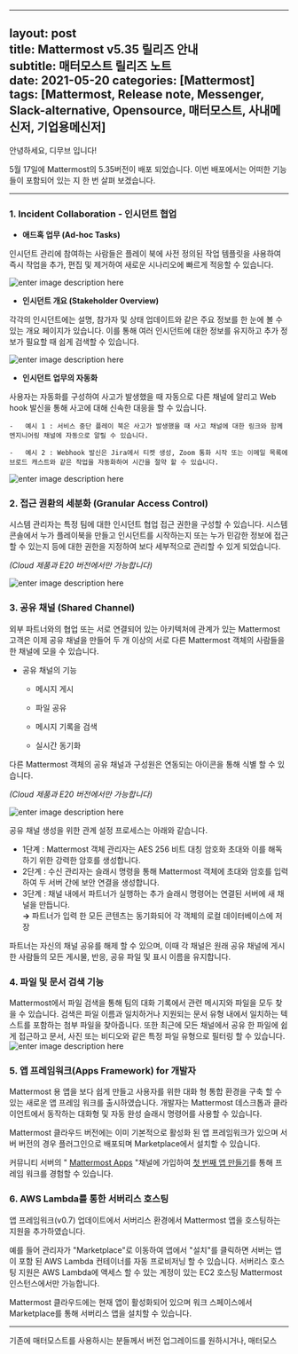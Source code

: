 
---
layout: post  
title: Mattermost v5.35 릴리즈 안내  
subtitle: 매터모스트 릴리즈 노트  
date: 2021-05-20
categories: [Mattermost]  
tags: [Mattermost, Release note, Messenger, Slack-alternative, Opensource, 매터모스트, 사내메신저, 기업용메신저]
---
안녕하세요, 디무브 입니다!

5월 17일에 Mattermost의 5.35버전이 배포 되었습니다. 이번 배포에서는 어떠한 기능들이 포함되어 있는 지 한 번 살펴 보겠습니다.

---

### 1. Incident Collaboration - 인시던트 협업

 - **애드혹 업무 (Ad-hoc Tasks)**

인시던트 관리에 참여하는 사람들은 플레이 북에 사전 정의된 작업 템플릿을 사용하여 즉시 작업을 추가, 편집 및 제거하여 새로운 시나리오에 빠르게 적응할 수 있습니다.

![enter image description here](https://mattermost.com/wp-content/uploads/2021/05/Ad-hoc-tasks-2.webp)

- **인시던트 개요 (Stakeholder Overview)** 

각각의 인시던트에는 설명, 참가자 및 상태 업데이트와 같은 주요 정보를 한 눈에 볼 수 있는 개요 페이지가 있습니다.
이를 통해 여러 인시던트에 대한 정보를 유지하고 추가 정보가 필요할 때 쉽게 검색할 수 있습니다.

![enter image description here](https://mattermost.com/wp-content/uploads/2021/05/Incident-Overview-1024x722.webp)

- **인시던트 업무의 자동화**

사용자는 자동화를 구성하여 사고가 발생했을 때 자동으로 다른 채널에 알리고 Web hook 발신을 통해 사고에 대해 신속한 대응을 할 수 있습니다.
    
    -   예시 1 : 서비스 중단 플레이 북은 사고가 발생했을 때 사고 채널에 대한 링크와 함께 엔지니어링 채널에 자동으로 알릴 수 있습니다.
        
    -   예시 2 : Webhook 발신은 Jira에서 티켓 생성, Zoom 통화 시작 또는 이메일 목록에 브로드 캐스트와 같은 작업을 자동화하여 시간을 절약 할 수 있습니다.
    
![enter image description here](https://mattermost.com/wp-content/uploads/2021/05/Incident-Overview-1024x722.webp)

### 2. 접근 권환의 세분화 (Granular Access Control) 

시스템 관리자는 특정 팀에 대한 인시던트 협업 접근 권한을 구성할 수 있습니다. 시스템 콘솔에서 누가 플레이북을 만들고 인시던트를 시작하는지 또는 누가 민감한 정보에 접근할 수 있는지 등에 대한 권한을 지정하여 보다 세부적으로 관리할 수 있게 되었습니다. 

*(Cloud 제품과 E20 버전에서만 가능합니다)*

![enter image description here](https://mattermost.com/wp-content/uploads/2021/05/Access-Control-1.webp)

### 3. 공유 채널 (Shared Channel) 

외부 파트너와의 협업 또는 서로 연결되어 있는 아키텍처에 관계가 있는 Mattermost 고객은 이제 공유 채널을 만들어 두 개 이상의 서로 다른 Mattermost 객체의 사람들을 한 채널에 모을 수 있습니다.
    
-   공유 채널의 기능
    
    -   메시지 게시
        
    -   파일 공유
        
    -   메시지 기록을 검색
        
    -   실시간 동기화
        
다른 Mattermost 객체의 공유 채널과 구성원은 연동되는 아이콘을 통해 식별 할 수 있습니다.

*(Cloud 제품과 E20 버전에서만 가능합니다)*

![enter image description here](https://mattermost.com/wp-content/uploads/2021/05/Shared-channels.webp)

공유 채널 생성을 위한 관계 설정 프로세스는 아래와 같습니다. 
    
- 1단계 : Mattermost 객체 관리자는 AES 256 비트 대칭 암호화 초대와 이를 해독하기 위한 강력한 암호를 생성합니다.
- 2단계 : 수신 관리자는 슬래시 명령을 통해 Mattermost 객체에 초대와 암호를 입력하여 두 서버 간에 보안 연결을 생성합니다. 
- 3단계 : 채널 내에서 파트너가 실행하는 추가 슬래시 명령어는 연결된 서버에 새 채널을 만듭니다.  
        **→** 파트너가 입력 한 모든 콘텐츠는 동기화되어 각 객체의 로컬 데이터베이스에 저장
        
파트너는 자신의 채널 공유를 해제 할 수 있으며, 이때 각 채널은 원래 공유 채널에 게시 한 사람들의 모든 게시물, 반응, 공유 파일 및 표시 이름을 유지합니다.

### 4. 파일 및 문서 검색 기능 

Mattermost에서 파일 검색을 통해 팀의 대화 기록에서 관련 메시지와 파일을 모두 찾을 수 있습니다.
검색은 파일 이름과 일치하거나 지원되는 문서 유형 내에서 일치하는 텍스트를 포함하는 첨부 파일을 찾아줍니다. 
또한 최근에 모든 채널에서 공유 한 파일에 쉽게 접근하고 문서, 사진 또는 비디오와 같은 특정 파일 유형으로 필터링 할 수 있습니다.
![enter image description here](https://mattermost.com/wp-content/uploads/2021/05/file-search.webp)

### 5. 앱 프레임워크(Apps Framework) for 개발자

Mattermost 용 앱을 보다 쉽게 ​​만들고 사용자를 위한 대화 형 통합 환경을 구축 할 수 있는 새로운 앱 프레임 워크를 출시하였습니다.
개발자는 Mattermost 데스크톱과 클라이언트에서 동작하는 대화형 및 자동 완성 슬래시 명령어를 사용할 수 있습니다.
    
Mattermost 클라우드 버전에는 이미 기본적으로 활성화 된 앱 프레임워크가 있으며 서버 버전의 경우 플러그인으로 배포되며 Marketplace에서 설치할 수 있습니다.
  
 커뮤니티 서버의 " [Mattermost Apps](https://community.mattermost.com/core/channels/mattermost-apps "https://community.mattermost.com/core/channels/mattermost-apps") "채널에 가입하여 [첫 번째 앱 만들기](http://developers.mattermost.com/integrate/apps "http://developers.mattermost.com/integrate/apps")를 통해 프레임 워크를 경험할 수 있습니다.

### 6. AWS Lambda를 통한 서버리스 호스팅 

앱 프레임워크(v0.7) 업데이트에서 서버리스 환경에서 Mattermost 앱을 호스팅하는 지원을 추가하였습니다.
    
예를 들어 관리자가 "Marketplace"로 이동하여 앱에서 "설치"를 클릭하면 서버는 앱이 포함 된 AWS Lambda 컨테이너를 자동 프로비저닝 할 수 있습니다.
서버리스 호스팅 지원은 AWS Lambda에 액세스 할 수 있는 계정이 있는 EC2 호스팅 Mattermost 인스턴스에서만 가능합니다. 
    
Mattermost 클라우드에는 현재 앱이 활성화되어 있으며 워크 스페이스에서 Marketplace를 통해 서버리스 앱을 설치할 수 있습니다.

-----
기존에 매터모스트를 사용하시는 분들께서 버전 업그레이드를 원하시거나, 매터모스
<!--stackedit_data:
eyJoaXN0b3J5IjpbLTk5Nzk2MjUyN119
-->